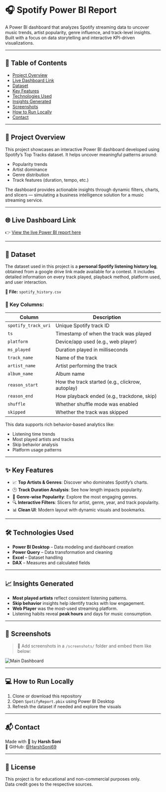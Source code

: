 # 🎧 Spotify Power BI Report

A Power BI dashboard that analyzes Spotify streaming data to uncover music trends, artist popularity, genre influence, and track-level insights. Built with a focus on data storytelling and interactive KPI-driven visualizations.

---

## 📌 Table of Contents
- [Project Overview](#project-overview)
- [Live Dashboard Link](#live-dashboard-link)
- [Dataset](#dataset)
- [Key Features](#key-features)
- [Technologies Used](#technologies-used)
- [Insights Generated](#insights-generated)
- [Screenshots](#screenshots)
- [How to Run Locally](#how-to-run-locally)
- [Contact](#contact)

---

## 📝 Project Overview

This project showcases an interactive Power BI dashboard developed using Spotify’s Top Tracks dataset. It helps uncover meaningful patterns around:
- Popularity trends
- Artist dominance
- Genre distribution
- Track features (duration, tempo, etc.)

The dashboard provides actionable insights through dynamic filters, charts, and slicers — simulating a business intelligence solution for a music streaming service.

---

## 🌐 Live Dashboard Link

👉 [View the live Power BI report here](https://app.powerbi.com/view?r=eyJrIjoiNjQ5MWEyNzMtYjEyMC00ZGRmLTlhYmItYWFkMjc3OTU0ZGM5IiwidCI6IjE3MjBjMDM1LWEwYTMtNDYwYS05YTE1LWExOWU5NTYyNWNjMyJ9)  


---

## 📂 Dataset

The dataset used in this project is a **personal Spotify listening history log**, obtained from a google drive link made available for a contest. It includes detailed information on every track played, playback method, platform used, and user interaction.

**📁 File:** `spotify_history.csv`

### 🧾 Key Columns:
| Column             | Description |
|--------------------|-------------|
| `spotify_track_uri` | Unique Spotify track ID |
| `ts`               | Timestamp of when the track was played |
| `platform`         | Device/app used (e.g., web player) |
| `ms_played`        | Duration played in milliseconds |
| `track_name`       | Name of the track |
| `artist_name`      | Artist performing the track |
| `album_name`       | Album name |
| `reason_start`     | How the track started (e.g., clickrow, autoplay) |
| `reason_end`       | How playback ended (e.g., trackdone, skip) |
| `shuffle`          | Whether shuffle mode was enabled |
| `skipped`          | Whether the track was skipped |

This data supports rich behavior-based analytics like:
- Listening time trends
- Most played artists and tracks
- Skip behavior analysis
- Platform usage patterns

---



## ✨ Key Features

- 📈 **Top Artists & Genres**: Discover who dominates Spotify’s charts.
- 🕒 **Track Duration Analysis**: See how length impacts popularity.
- 🎵 **Genre-wise Popularity**: Explore the most engaging genres.
- 🔍 **Interactive Filters**: Slicers for artist, genre, year, and track popularity.
- 📊 **Clean UI**: Modern layout with dynamic visuals and bookmarks.

---

## 🛠 Technologies Used

- **Power BI Desktop** – Data modeling and dashboard creation
- **Power Query** – Data transformation and cleaning
- **Excel** – Dataset handling
- **DAX** – Measures and calculated fields

---

## 📈 Insights Generated

- **Most played artists** reflect consistent listening patterns.
- **Skip behavior** insights help identify tracks with low engagement.
- **Web Player** was the most-used streaming platform.
- Listening habits reveal **peak hours** and days for music consumption.

---

## 📸 Screenshots

> 📍 Add screenshots in a `/screenshots/` folder and embed them like below:

![Main Dashboard](screenshots/spotify-dashboard.png)

---

## 💻 How to Run Locally

1. Clone or download this repository
2. Open `SpotifyReport.pbix` using Power BI Desktop
3. Refresh the dataset if needed and explore the visuals

---

## 📬 Contact

Made with 💙 by **Harsh Soni**  
📧 GitHub: [@HarshSoni69](https://github.com/HarshSoni69)  

---

## 📝 License

This project is for educational and non-commercial purposes only.  
Data credit goes to the respective sources.

